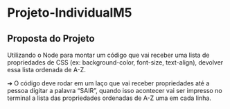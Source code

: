 <h1>Projeto-IndividualM5</h1>

Proposta do Projeto
-----------------------
Utilizando o Node para montar um código que vai receber uma lista de
propriedades de CSS (ex: background-color, font-size, text-align), devolver
essa lista ordenada de A-Z.
<p>➔ O código deve rodar em um laço que vai receber propriedades até a
pessoa digitar a palavra “SAIR”, quando isso acontecer vai ser impresso
no terminal a lista das propriedades ordenadas de A-Z uma em cada linha.</p>




